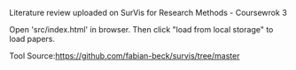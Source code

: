Literature review uploaded on SurVis for Research Methods - Coursewrok 3

Open 'src/index.html' in browser. Then click "load from local storage" to load papers.

Tool Source:https://github.com/fabian-beck/survis/tree/master
